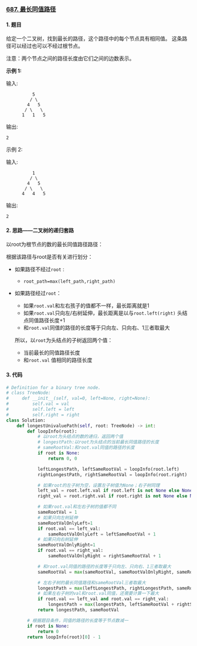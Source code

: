 ### [687. 最长同值路径](https://leetcode-cn.com/problems/longest-univalue-path/)

#### 1. 题目

给定一个二叉树，找到最长的路径，这个路径中的每个节点具有相同值。 这条路径可以经过也可以不经过根节点。

注意：两个节点之间的路径长度由它们之间的边数表示。

**示例 1:**

输入:

              5
             / \
            4   5
           / \   \
          1   1   5
输出: 

```
2
```

示例 2:

输入:

              1
             / \
            4   5
           / \   \
          4   4   5
输出:

```
2
```

#### 2. 思路——二叉树的递归套路

以root为根节点的数的最长同值路径路径：

根据该路径与root是否有关进行划分：

- 如果路径不经过`root` :

  - `root_path=max(left_path,right_path)`

- 如果路径经过`root`：

  - 如果`root.val`和左右孩子的值都不一样，最长距离就是1 
  - 如果`root.val`只向左/右树延伸，最长距离是以与`root.left(right)`  头结点同值路径长度+1
  - 和`root.val`同值的路径的长度等于只向左、只向右、1三者取最大

  所以，以`root`为头结点的子树返回两个值：

  	- 当前最长的同值路径长度 
  	- 和`root.val` 值相同的路径长度                                                               

#### 3. 代码

```python
# Definition for a binary tree node.
# class TreeNode:
#     def __init__(self, val=0, left=None, right=None):
#         self.val = val
#         self.left = left
#         self.right = right
class Solution:
    def longestUnivaluePath(self, root: TreeNode) -> int:
        def loopInfo(root):
            # 以root为头结点的数的递归，返回两个值
            # longestPath:以root为头结点的当前最长同值路径的长度
            # sameRootVal:和root.val同值的路径的长度
            if root is None:
                return 0, 0

            leftLongestPath, leftSameRootVal = loopInfo(root.left)
            rightLongestPath, rightSameRootVal = loopInfo(root.right)

            # 如果root的左子树为空，设置左子树值为None；右子树同理
            left_val = root.left.val if root.left is not None else None
            right_val = root.right.val if root.right is not None else None

            # 如果root.val和左右子树的值都不同
            sameRootVal = 1
            # 如果只向左树延伸
            sameRootValOnlyLeft=1
            if root.val == left_val:
                sameRootValOnlyLeft = leftSameRootVal + 1
            # 如果只向右树延伸
            sameRootValOnlyRight=1
            if root.val == right_val:
                sameRootValOnlyRight = rightSameRootVal + 1

            # 和root.val同值的路径的长度等于只向左、只向右、1三者取最大
            sameRootVal = max(sameRootVal, sameRootValOnlyRight, sameRootValOnlyLeft)

            # 左右子树的最长同值路径和sameRootVal三者取最大
            longestPath = max(leftLongestPath, rightLongestPath, sameRootVal)
            # 如果左右子树的val和root.val同值，还需要计算一下最大
            if root.val == left_val and root.val == right_val:
                longestPath = max(longestPath, leftSameRootVal + rightSameRootVal + 1)
            return longestPath, sameRootVal

        # 根据题目条件，同值的路径的长度等于节点数减一
        if root is None:
            return 0
        return loopInfo(root)[0] - 1        
```

